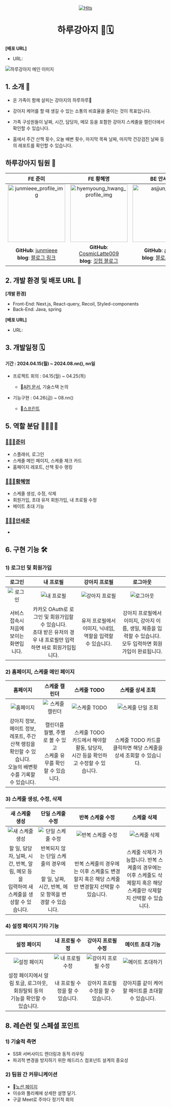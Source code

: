 <div align="center">
  
[![Hits](https://hits.seeyoufarm.com/api/count/incr/badge.svg?url=https%3A%2F%2Fgithub.com%2Fharu-puppy2024&count_bg=%23404040&title_bg=%23D77B3C&icon=&icon_color=%23E7E7E7&title=hits&edge_flat=false)](https://hits.seeyoufarm.com)

# **하루강아지** 🐶🗓️

</div>

**[배포 URL]**

- URL: 

<!-- 이미지 -->

![하루강아지 메인 이미지](https://github.com/user-attachments/assets/2467e516-5525-4089-99dc-b55ac2605e6e)

## 1. 소개 🐶

- 온 가족이 함께 살피는 강아지의 하루하루🐾

- 강아지 케어를 할 때 생길 수 있는 소통의 비효율을 줄이는 것이 목표입니다. 

- 가족 구성원들이 날짜, 시간, 담당자, 메모 등을 포함한 강아지 스케줄을 캘린더에서 확인할 수 있습니다.

- 홈에서 주간 산책 횟수, 오늘 배변 횟수, 마지막 목욕 날짜, 마지막 건강검진 날짜 등의 레포트를 확인할 수 있습니다.

## 하루강아지 팀원 👥

|   **FE 준미**   |   **FE 황혜명**   |  **BE 안세준**  |
| :-----: | :-------: |  :----: |
| <img width="180" alt="junmieee_profile_img" src="https://github.com/haru-puppy2024/.github/assets/87015026/c8d29dd3-1e40-499e-9089-396a47606d3f">  | <img width="180" alt="hyemyoung_hwang_profile_img" src="https://github.com/haru-puppy2024/.github/assets/87015026/9ab2c575-5328-4f71-ae6e-0515da170486">  | <img width="180" alt="asjjun_img" src="https://github.com/haru-puppy2024/.github/assets/87015026/d4e8a9c3-0120-4845-a9a0-932630ba88aa"> |
**GitHub**: [junmieee](https://github.com/junmieee)  <br>**blog**: [블로그 링크]()   |   **GitHub**: [CosmicLatte009](https://github.com/CosmicLatte009) <br>**blog**: [깃헙 블로그](https://cosmiclatte009.github.io/blog/) | **GitHub**: [asjjun](https://github.com/asjjun) <br>**blog**: [블로그 링크]()   |  

## 2. 개발 환경 및 배포 URL 🔗

**[개발 환경]**

- Front-End: Next.js, React-query, Recoil, Styled-components
- Back-End: Java, spring

**[배포 URL]**

- URL: 

## 3. 개발일정 🗓

#### 기간 : 2024.04.15(월) ~ 2024.08.nn(), nn일

- 프로젝트 회의 : 04.15(월) ~ 04.25(목)
  - 🔗[API 문서](https://www.notion.so/API-1db717659bc54f4ebceb410edbd9df79), 기술스택 논의

- 기능구현 : 04.26(금) ~ 08.nn()
  - 🔗[스프린트](https://www.notion.so/Sprint-43750bc47db846898d2e6c53eb8dbde5)

<!-- ## 4. 프로젝트 구조 🗂 -->

<!-- 폴더 구조를 좀 정리해서 마지막에 싹 넣으면 좋을 것 같습니다. -->


## 5. 역할 분담 👨‍👩‍👧‍👧

### [👩🏻‍💻준미](https://github.com/junmieee)

- 스플래쉬, 로그인
- 스케줄 메인 페이지, 스케줄 체크 카드
- 홈페이지 레포트, 산책 횟수 랭킹

### [🧑🏻‍💻황혜명](https://github.com/CosmicLatte009)

- 스케줄 생성, 수정, 삭제 
- 회원가입, 초대 유저 회원가입, 내 프로필 수정
- 메이트 초대 기능

### [👩🏻‍💻안세준](https://github.com/asjjun)

- 

## 6. 구현 기능 🛠

### 1) 로그인 및 회원가입

| 로그인 | 내 프로필 | 강아지 프로필 | 로그아웃
| :-------: | :--------: |  :--------: | :--------: |
  | ![로그인](https://github.com/user-attachments/assets/77ef85f9-e8d6-41ca-9b98-6597ac635895) | ![내 프로필](https://github.com/user-attachments/assets/72c048d6-326b-4ff4-8edd-5049c0ceab0a) | ![강아지 프로필](https://github.com/user-attachments/assets/56441bf3-1303-484c-8cd1-fdaf906c915c) | ![로그아웃](https://github.com/user-attachments/assets/d271fae1-e76d-4bc6-ae16-325ad5d25877)
| 서비스 접속시 <br>처음에 보이는 화면입니다. |   카카오 OAuth로 로그인 및 회원가입할 수 있습니다. <br> 초대 받은 유저의 경우 내 프로필만 입력하면 바로 회원가입됩니다.  | 유저 프로필에서 이미지, 닉네임, 역할을 입력할 수 있습니다. | 강아지 프로필에서 이미지, 강아지 이름, 생일, 체중을 입력할 수 있습니다. <br> 모두 입력하면 회원가입이 완료됩니다.  | 설정 페이지에서 로그아웃탭을 클릭하면 바로 로그아웃 후 로그인 페이지로 되돌아갑니다. 


###  2) 홈페이지, 스케줄 메인 페이지

| 홈페이지| 스케줄 캘린더| 스케줄 TODO| 스케줄 상세 조회 |
| :------: | :-------: | :----------: | :---------: |
|  ![홈페이지](https://github.com/user-attachments/assets/b4e99672-bc36-42e2-9dda-8f9244ded32c)  | ![스케줄 캘린더](https://github.com/user-attachments/assets/1de17de0-79fd-4cef-aca0-e24e7868a532)|  ![스케줄 TODO](https://github.com/user-attachments/assets/bf479e0e-6376-45b8-a4cb-602458b2684b) |  ![스케줄 단일 조회](https://github.com/user-attachments/assets/a428f8c6-418e-4438-bb24-cbde29eae19b)  |
|  강아지 정보, 메이트 정보, <br> 레포트, 주간 산책 랭킹을 확인할 수 있습니다. <br> 오늘의 배변횟수를 기록할 수 있습니다. |  캘린더를 월별, 주별로 볼 수 있고 <br> 스케줄 유무를 확인할 수 있습니다. | 스케줄 TODO 카드에서 해야할 활동, 담당자, <br> 시간 등을 확인하고 수정할 수 있습니다. | 스케줄 TODO 카드를 클릭하면 해당 스케줄을 상세 조회할 수 있습니다. |

### 3) 스케줄 생성, 수정, 삭제

| 새 스케줄 생성| 단일 스케줄 수정| 반복 스케줄 수정 | 스케줄 삭제 |
| :--------: | :--------: | :--------: | :-----: |
| ![새 스케줄 생성](https://github.com/user-attachments/assets/49e22e57-49dc-491c-ae80-cda3963522a7) | ![단일 스케줄 수정](https://github.com/user-attachments/assets/58c8abb0-dd07-467f-9add-2fe26f17e3b7) | ![반복 스케줄 수정](https://github.com/user-attachments/assets/c778b4c2-de96-48d8-aef7-8049463590a0) | ![스케줄 삭제](https://github.com/user-attachments/assets/b24c98c7-653a-4efe-882b-fa708232c1f4) |
| 할 일, 담당자, 날짜, 시간, 반복, 알림, 메모 등을 <br> 입력하여 새 스케줄을 생성할 수 있습니다. | 반복되지 않는 단일 스케줄의 경우에는  <br> 할 일, 날짜, 시간, 반복, 메모 항목을 변경할 수 있습니다. | 반복 스케줄의 경우에는 이후 스케줄도 변경할지 혹은 해당 스케줄만 변경할지 선택할 수 있습니다. | 스케줄 삭제가 가능합니다. 반복 스케줄의 경우에는 <br> 이후 스케줄도 삭제할지 혹은 해당 스케줄만 삭제할지 선택할 수 있습니다. |



### 4) 설정 페이지 기타 기능

| 설정 페이지 | 내 프로필 수정 | 강아지 프로필 수정 | 메이트 초대 기능 |
| :-------------: | :----------------: | :---------------: | :---------------: |
| ![설정 페이지](https://github.com/user-attachments/assets/d3b62fb1-a3e7-4032-b940-8dd6241f2b47) | ![내 프로필 수정](https://github.com/user-attachments/assets/be4b459a-14a1-4254-a988-d52c4195c086) | ![강아지 프로필 수정](https://github.com/user-attachments/assets/397edce4-8026-4e64-a4fe-10323b6059aa)  |  ![메이트 초대하기](https://github.com/user-attachments/assets/a14fd2aa-f35e-4fdc-94ca-b8d873d5a3c5) 
| 설정 페이지에서 알림 토글, 로그아웃, 회원탈퇴 등의 <br> 기능을 확인할 수 있습니다. | 내 프로필 수정을 할 수 있습니다. | 강아지 프로필 수정을 할 수 있습니다.  | 강아지를 같이 케어할 메이트를 초대할 수 있습니다.  |


<!--
## 7. 핵심 코드

### 1) 

```js

```
-->

## 8. 레슨런 및 스페셜 포인트

### 1) 기술적 측면

- SSR 서버사이드 렌더링과 동적 라우팅
- 파괴적 변경을 방지하기 위한 헤드리스 컴포넌트 설계의 중요성

### 2) 팀원 간 커뮤니케이션 

- 🔗[노션 페이지](https://www.notion.so/4ecd16d0c33d4bed9a06e3ba2d478406)
- 이슈와 풀리퀘에 상세한 설명 달기.
- 구글 Meet로 주마다 정기적 회의


<!-- ## 6. 개발 이슈 💡 -->

<!-- 프로젝트하며 겪었던 이슈중에 남기고싶은 이슈 -->
<!-- 코드 방향성에 대해 고민했던 이슈 -->

<!-- 프로젝트 회고 -->

